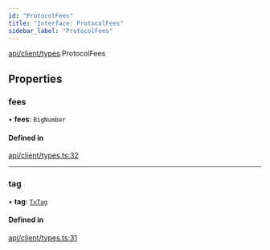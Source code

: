 ```yaml
---
id: "ProtocolFees"
title: "Interface: ProtocolFees"
sidebar_label: "ProtocolFees"
---
```


[api/client/types](../../../../../modules/API/Client/Types/Types.md).ProtocolFees

## Properties

### fees

• **fees**: `BigNumber`

#### Defined in

[api/client/types.ts:32](https://github.com/PolymeshAssociation/polymesh-sdk/blob/fedc4714f/src/api/client/types.ts#L32)

___

### tag

• **tag**: [`TxTag`](../../../../../modules/Generated/Types/Types.md#txtag)

#### Defined in

[api/client/types.ts:31](https://github.com/PolymeshAssociation/polymesh-sdk/blob/fedc4714f/src/api/client/types.ts#L31)
